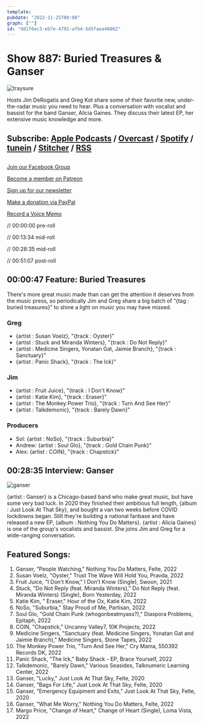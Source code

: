 ```yaml
---
template: 
pubdate: "2022-11-25T00:00"
graph: [""]
id: "dd1f6ec3-eb7e-4792-afb4-5d5faea46002"
---
```






# Show 887: Buried Treasures & Ganser

![traysure](https://static.soundopinions.org/images/2022/traysure.png)

Hosts Jim DeRogatis and Greg Kot share some of their favorite new, under-the-radar music you need to hear. Plus a conversation with vocalist and bassist for the band Ganser, Alicia Gaines. They discuss their latest EP, her extensive music knowledge and more. 



## Subscribe: [Apple Podcasts](https://itunes.apple.com/us/podcast/sound-opinions/id94793843) / [Overcast](https://overcast.fm/itunes94793843/sound-opinions) / [Spotify](https://open.spotify.com/show/1kNR8YL7TBrQuRxDdS4wtU) / [tunein](https://tunein.com/podcasts/Music-Podcasts/Sound-Opinions-p60273/) / [Stitcher](http://www.stitcher.com/podcast/sound-opinions) / [RSS](https://feeds.simplecast.com/Nn6fjnB0)



## 

[Join our Facebook Group](https://bit.ly/3sivr9T)

[Become a member on Patreon](https://bit.ly/3slWZvc)

[Sign up for our newsletter](https://bit.ly/3eEvRnG)

[Make a donation via PayPal](https://bit.ly/3dmt9lU)

[Record a Voice Memo](https://bit.ly/2RyD5Ah)

// 00:00:00 pre-roll

// 00:13:34 mid-roll

// 00:28:35 mid-roll

// 00:51:07 post-roll



## 00:00:47 Feature: Buried Treasures

There's more great music made than can get the attention it deserves from the music press, so periodically Jim and Greg share a big batch of “{tag : buried treasures}” to shine a light on music you may have missed.


### Greg

- {artist : Susan Voelz}, "{track : Oyster}"
- {artist : Stuck and Miranda Winters}, "{track : Do Not Reply}"
- {artist : Medicine Singers, Yonatan Gat, Jaimie Branch}, "{track : Sanctuary}"
- {artist : Panic Shack}, "{track : The Ick}"


### Jim

- {artist : Fruit Juice}, "{track : I Don't Know}"
- {artist : Katie Kim}, "{track : Eraser}"
- {artist : The Monkey Power Trio}, "{track : Turn And See Her}"
- {artist : Talkdemonic}, "{track : Barely Dawn}"


### Producers

- Sol: {artist : NoSo}, "{track : Suburbia}"
- Andrew: {artist : Soul Glo}, "{track : Gold Chain Punk}"
- Alex: {artist : COIN}, "{track : Chapstick}"



## 00:28:35 Interview: Ganser

![ganser](https://static.soundopinions.org/images/2022/ganser.jpeg)

{artist : Ganser} is a Chicago-based band who make great music, but have some very bad luck. In 2020 they finished their ambitious full length, {album : Just Look At That Sky}, and bought a van two weeks before COVID lockdowns began. Still they're building a national fanbase and have released a new EP, {album : Nothing You Do Matters}. {artist : Alicia Gaines} is one of the group's vocalists and bassist. She joins Jim and Greg for a wide-ranging conversation.



## Featured Songs:

1. Ganser, "People Watching," Nothing You Do Matters, Felte, 2022
2. Susan Voelz, "Oyster," Trust The Wave Will Hold You, Pravda, 2022
3. Fruit Juice, "I Don't Know," I Don't Know (Single), Swoon, 2021
4. Stuck, "Do Not Reply (feat. Miranda Winters)," Do Not Reply (feat. Miranda Winters) (Single), Born Yesterday, 2022
5. Katie Kim, " Eraser," Hour of the Ox, Katie Kim, 2022
6. NoSo, "Suburbia," Stay Proud of Me, Partisan, 2022
7. Soul Glo, "Gold Chain Punk (whogonbeatmyass?)," Diaspora Problems, Epitaph, 2022
8. COIN, "Chapstick," Uncanny Valley7, 10K Projects, 2022
9. Medicine Singers, "Sanctuary (feat. Medicine Singers, Yonatan Gat and Jaimie Branch)," Medicine Singers, Stone Tapes, 2022
10. The Monkey Power Trio, "Turn And See Her," Cry Mama, 550392 Records DK, 2022
11. Panic Shack, "The Ick," Baby Shack - EP, Brace Yourself, 2022
12. Talkdemonic, "Barely Dawn," Various Seasides, Talknumeric Learning Center, 2022
13. Ganser, "Lucky," Just Look At That Sky, Felte, 2020
14. Ganser, "Bags For Life," Just Look At That Sky, Felte, 2020
15. Ganser, "Emergency Equipment and Exits," Just Look At That Sky, Felte, 2020
16. Ganser, "What Me Worry," Nothing You Do Matters, Felte, 2022
17. Margo Price, "Change of Heart," Change of Heart (Single), Loma Vista, 2022